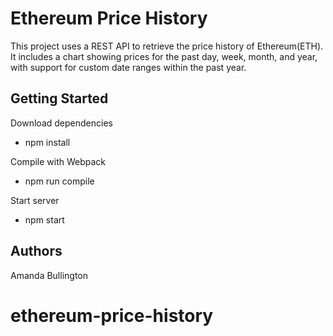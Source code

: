 # Ethereum Price History
This project uses a REST API to retrieve the price history of Ethereum(ETH). It includes a chart showing prices for the past day, week, month, and year, with support for custom date ranges within the past year. 

## Getting Started

Download dependencies
* npm install

Compile with Webpack
* npm run compile

Start server
* npm start

## Authors

Amanda Bullington
# ethereum-price-history

